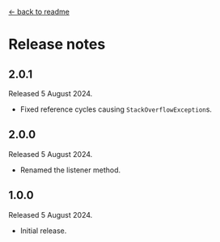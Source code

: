 [← back to readme](README.md)

# Release notes

## 2.0.1
Released 5 August 2024.

* Fixed reference cycles causing `StackOverflowException`s.

## 2.0.0
Released 5 August 2024.

* Renamed the listener method.

## 1.0.0
Released 5 August 2024.

* Initial release.